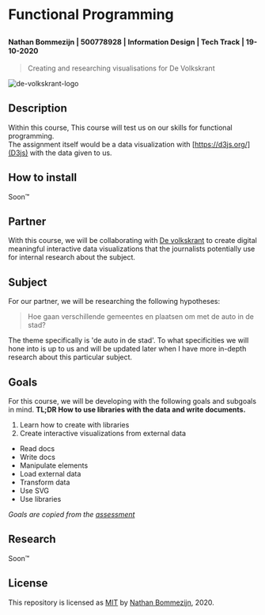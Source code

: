 # Functional Programming
<sup><sub>Nathan Bommezijn | 500778928 | Information Design | Tech Track | 19-10-2020</sup></sub>
---
> Creating and researching visualisations for De Volkskrant

![de-volkskrant-logo](https://user-images.githubusercontent.com/13199349/96450148-1a044500-1216-11eb-8c79-05c99614468d.png)


## Description

Within this course, This course will test us on our skills for functional programming.   
The assignment itself would be a data visualization with [https://d3js.org/](D3js) with the data given to us.

## How to install

Soon™️

## Partner

With this course, we will be collaborating with [De volkskrant](https://www.volkskrant.nl/) to create digital meaningful interactive data visualizations that the journalists potentially use for internal research about the subject.

## Subject
For our partner, we will be researching the following hypotheses:
> Hoe gaan verschillende gemeentes en plaatsen om met de auto in de stad?

The theme specifically is 'de auto in de stad'.
To what specificities we will hone into is up to us and will be updated later when I have more in-depth research about this particular subject.

## Goals

For this course, we will be developing with the following goals and subgoals in mind.
**TL;DR How to use libraries with the data and write documents.**
1. Learn how to create with libraries
2. Create interactive visualizations from external data
  * Read docs
  * Write docs
  * Manipulate elements
  * Load external data
  * Transform data
  * Use SVG
  * Use libraries

_Goals are copied from the [assessment](https://github.com/cmda-tt/course-20-21/blob/master/pages/functional-programming/assessment.md#Goals)_

## Research

Soon™️

## License
This repository is licensed as [MIT](license) by [Nathan Bommezijn](https://github.com/dewarian), 2020.
